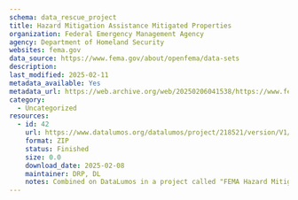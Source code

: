 ```yaml
---
schema: data_rescue_project 
title: Hazard Mitigation Assistance Mitigated Properties
organization: Federal Emergency Management Agency
agency: Department of Homeland Security
websites: fema.gov
data_source: https://www.fema.gov/about/openfema/data-sets
description: 
last_modified: 2025-02-11
metadata_available: Yes
metadata_url: https://web.archive.org/web/20250206041538/https://www.fema.gov/openfema-data-page/hazard-mitigation-assistance-mitigated-properties-v4
category:
  - Uncategorized
resources:
  - id: 42
    url: https://www.datalumos.org/datalumos/project/218521/version/V1/view
    format: ZIP
    status: Finished
    size: 0.0
    download_date: 2025-02-08
    maintainer: DRP, DL
    notes: Combined on DataLumos in a project called "FEMA Hazard Mitigation Assistance Data"
---
```

